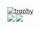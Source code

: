 [![trophy](https://github-profile-trophy.vercel.app/?username=SaneYuki-m&theme=gitdimme)](https://github.com/ryo-ma/github-profile-trophy)<br>
<a href="https://github.com/anuraghazra/github-readme-stats">
  <img align="left" src="https://github-readme-stats.vercel.app/api?username=SaneYuki-m&count_private=true&show_icons=true" />
</a>
<a href="https://github.com/anuraghazra/github-readme-stats">
  <img align="left" src="https://github-readme-stats.vercel.app/api/top-langs/?username=SaneYuki-m&count_private=true" />
</a>
